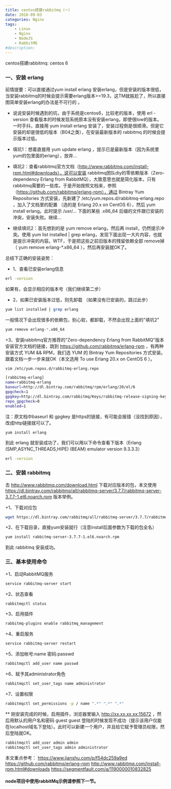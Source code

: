 ```yaml
---
title: centos搭建rabbitmq（一）
date: 2018-09-03
categories: Nginx
tags: 
    - Linux
    - Nginx
    - NodeJS
    - RabbitMQ
#description: 
---
```


centos搭建rabbitmq: centos 6
<!-- more -->

### 一、安装 erlang
前情提要：可以直接通过yum install erlang 安装erlang，但是安装的版本很低，当安装rabbitmq的时候会提示需要erlang版本>=19.3，这TM就尴尬了，所以直接图简单安装erlang的办法是不可行的 。

+ 说说安装时候遇到的坑，由于系统是centos6，比较老的版本，使用 erl -version 查看版本的时候发现系统原本没有安装erlang，即使很low的版本。一时手抖，直接用 yum install erlang 安装了，安装过程倒是很顺滑。但是它安装的却是很低的版本（B04之类），在安装最新版本的 rabbitmq 的时候会提示版本过低。

+ 填坑1：想着直接用 yum update erlang ，提示已是最新版本（因为系统里yum的包里面的erlang），放弃...

+ 填坑2：查看rabbitmq官方文档（http://www.rabbitmq.com/install-rpm.html#downloads），说可以安装 rabbitmq团队diy的零依赖版本（Zero-dependency Erlang from RabbitMQ），大致意思也就是简化版本，只有rabbitmq需要的一些库。于是开始按照文档来，参照（https://github.com/rabbitmq/erlang-rpm），通过 Bintray Yum Repositories 方式安装，先新建了 /etc/yum.repos.d/rabbitmq-erlang.repo ，加入了文档里的配置 （选的是 Erlang 20.x on CentOS 6），然后 yum install erlang。此时提示 /usr/... 下面的某些 .x86_64 后缀的文件跟已安装的冲突，安装失败。继续...

+ 继续填坑2：首先想到的是 yum remove erlang，然后再 install，仍然提示冲突。使用 yum list installed | grep erlang，发现下面出现一大片内容，也就是提示冲突的内容。WTF，于是把这些之前旧版本的残留依赖全部 remove掉 （ yum remove erlang-*.x86_64 ），然后再安装就OK了。

总结下正确的安装姿势：
+ 1、查看已安装erlang信息
```bash
erl -version
```
如果有，会显示相应的版本号（我们继续第二步）
+ 2、如果已安装版本过低，则先卸载 （如果没有已安装的，跳过此步）
```bash
yum list installed | grep erlang
```
一般情况下会出现很多的依赖包，别心软，都卸载，不然会出现上面的"填坑2"
```bash
yum remove erlang-*.x86_64
```
+3、安装rabbitmq官方推荐的"Zero-dependency Erlang from RabbitMQ"版本
安装官方文档的链接，跳到 https://github.com/rabbitmq/erlang-rpm ，有两种安装方式 YUM && RPM，我们选 YUM 的 Bintray Yum Repositories 方式安装。跟着文档一步一步来就OK（本文选用 To use Erlang 20.x on CentOS 6 ）。
```bash
vim /etc/yum.repos.d/rabbitmq-erlang.repo
```
```bash
[rabbitmq-erlang]
name=rabbitmq-erlang
baseurl=http://dl.bintray.com/rabbitmq/rpm/erlang/20/el/6
gpgcheck=1
gpgkey=http://dl.bintray.com/rabbitmq/Keys/rabbitmq-release-signing-key.asc
repo_gpgcheck=0
enabled=1
```
注：原文档中baseurl 和 gpgkey 是https的链接，有可能会报错（没找到原因），改成http链接就可以了。
```bash
yum install erlang
```
到此 erlang 就安装成功了，我们可以用以下命令查看下版本（Erlang (SMP,ASYNC_THREADS,HIPE) (BEAM) emulator version 9.3.3.3）
```bash
erl -version
```

### 二、安装 rabbitmq
去 http://www.rabbitmq.com/download.html 下载对应版本的包，本文使用 https://dl.bintray.com/rabbitmq/all/rabbitmq-server/3.7.7/rabbitmq-server-3.7.7-1.el6.noarch.rpm 版本举例。

+1、下载对应包
```bash
wget https://dl.bintray.com/rabbitmq/all/rabbitmq-server/3.7.7/rabbitmq-server-3.7.7-1.el6.noarch.rpm
```

+2、在下载目录，直接yum安装就行（注意install后面参数为下载的包全名）
```bash
yum install rabbitmq-server-3.7.7-1.el6.noarch.rpm
```

到此 rabbitmq 安装成功。

### 三、基本使用命令

+1、启动RabbitMQ服务
```bash
service rabbitmq-server start
```
+2、状态查看
```bash
rabbitmqctl status
```
+3、启用插件
```bash
rabbitmq-plugins enable rabbitmq_management
```
+4、重启服务
```bash
service rabbitmq-server restart
```
+5、添加帐号:name 密码:passwd
```bash
rabbitmqctl add_user name passwd
```
+6、赋予其administrator角色
```bash
rabbitmqctl set_user_tags name administrator
```
+7、设置权限
```bash
rabbitmqctl set_permissions -p / name ".*" ".*" ".*"
```

** 刚安装完成的时候，启用插件，浏览器里输入 http://xx.xx.xx.xx:15672 ，然后用默认的用户名和密码 guest guest 登陆的时候发现不成功（提示该用户仅能在localhost域名下登陆）。此时可以新建一个用户，并且给它赋予管理员权限，然后登陆就OK。
```bash
rabbitmqctl add_user admin admin
rabbitmqctl set_user_tags admin administrator
```

本文重点参考： https://www.jianshu.com/p/f54dc259a9ed
             https://github.com/rabbitmq/erlang-rpm
             http://www.rabbitmq.com/install-rpm.html#downloads
             https://segmentfault.com/a/1190000010832825

#### node项目中使用rabbitMq示例请参照下一节。

